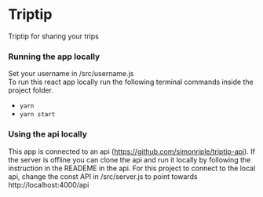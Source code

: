 # Triptip
Triptip for sharing your trips

### Running the app locally 
Set your username in /src/username.js  
To run this react app locally run the following terminal commands inside the project folder.  
- `yarn`
- `yarn start`  

### Using the api locally
This app is connected to an api (https://github.com/simonriple/triptip-api). If the server is offline you can clone the api and run it locally by following the instruction in the READEME in the api.  For this project to connect to the local api, change the const API in /src/server.js to point towards http://localhost:4000/api
